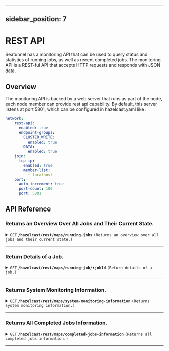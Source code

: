---

sidebar_position: 7
-------------------

# REST API

Seatunnel has a monitoring API that can be used to query status and statistics of running jobs, as well as recent
completed jobs. The monitoring API is a REST-ful API that accepts HTTP requests and responds with JSON data.

## Overview

The monitoring API is backed by a web server that runs as part of the node, each node member can provide rest api capability.
By default, this server listens at port 5801, which can be configured in hazelcast.yaml like :

```yaml
network:
    rest-api:
      enabled: true
      endpoint-groups:
        CLUSTER_WRITE:
          enabled: true
        DATA:
          enabled: true
    join:
      tcp-ip:
        enabled: true
        member-list:
          - localhost
    port:
      auto-increment: true
      port-count: 100
      port: 5801
```

## API Reference

### Returns an Overview Over All Jobs and Their Current State.

<details>
 <summary><code>GET</code> <code><b>/hazelcast/rest/maps/running-jobs</b></code> <code>(Returns an overview over all jobs and their current state.)</code></summary>

#### Parameters

#### Responses

```json
[
  {
    "jobId": "",
    "jobName": "",
    "jobStatus": "",
    "envOptions": {
    },
    "createTime": "",
    "jobDag": {
      "vertices": [
      ],
      "edges": [
      ]
    },
    "pluginJarsUrls": [
    ],
    "isStartWithSavePoint": false,
    "metrics": {
      "sourceReceivedCount": "",
      "sinkWriteCount": ""
    }
  }
]
```

</details>

------------------------------------------------------------------------------------------

### Return Details of a Job.

<details>
 <summary><code>GET</code> <code><b>/hazelcast/rest/maps/running-job/:jobId</b></code> <code>(Return details of a job.)</code></summary>

#### Parameters

> | name  |   type   | data type | description |
> |-------|----------|-----------|-------------|
> | jobId | required | long      | job id      |

#### Responses

```json
{
  "jobId": "",
  "jobName": "",
  "jobStatus": "",
  "envOptions": {
  },
  "createTime": "",
  "jobDag": {
    "vertices": [
    ],
    "edges": [
    ]
  },
  "pluginJarsUrls": [
  ],
  "isStartWithSavePoint": false,
  "metrics": {
    "sourceReceivedCount": "",
    "sinkWriteCount": ""
  }
}
```

</details>

------------------------------------------------------------------------------------------

### Returns System Monitoring Information.

<details>
 <summary><code>GET</code> <code><b>/hazelcast/rest/maps/system-monitoring-information</b></code> <code>(Returns system monitoring information.)</code></summary>

#### Parameters

#### Responses

```json
[
  {
    "processors":"8",
    "physical.memory.total":"16.0G",
    "physical.memory.free":"16.3M",
    "swap.space.total":"0",
    "swap.space.free":"0",
    "heap.memory.used":"135.7M",
    "heap.memory.free":"440.8M",
    "heap.memory.total":"576.5M",
    "heap.memory.max":"3.6G",
    "heap.memory.used/total":"23.54%",
    "heap.memory.used/max":"3.73%",
    "minor.gc.count":"6",
    "minor.gc.time":"110ms",
    "major.gc.count":"2",
    "major.gc.time":"73ms",
    "load.process":"24.78%",
    "load.system":"60.00%",
    "load.systemAverage":"2.07",
    "thread.count":"117",
    "thread.peakCount":"118",
    "cluster.timeDiff":"0",
    "event.q.size":"0",
    "executor.q.async.size":"0",
    "executor.q.client.size":"0",
    "executor.q.client.query.size":"0",
    "executor.q.client.blocking.size":"0",
    "executor.q.query.size":"0",
    "executor.q.scheduled.size":"0",
    "executor.q.io.size":"0",
    "executor.q.system.size":"0",
    "executor.q.operations.size":"0",
    "executor.q.priorityOperation.size":"0",
    "operations.completed.count":"10",
    "executor.q.mapLoad.size":"0",
    "executor.q.mapLoadAllKeys.size":"0",
    "executor.q.cluster.size":"0",
    "executor.q.response.size":"0",
    "operations.running.count":"0",
    "operations.pending.invocations.percentage":"0.00%",
    "operations.pending.invocations.count":"0",
    "proxy.count":"8",
    "clientEndpoint.count":"0",
    "connection.active.count":"2",
    "client.connection.count":"0",
    "connection.count":"0"
  }
]
```

</details>

------------------------------------------------------------------------------------------

### Returns All Completed Jobs Information.

<details>
 <summary><code>GET</code> <code><b>/hazelcast/rest/maps/completed-jobs-information</b></code> <code>(Returns all completed jobs information.)</code></summary>

#### Parameters

#### Responses

```json
[
  {
    "jobId": 712315273570484200,
    "jobName": "fake_to_file",
    "jobStatus": "FINISHED",
    "submitTime": "2023-05-20 22:46:36",
    "finishTime": "2023-05-20 22:46:38",
    "pipelineStateMapperMap": {
      "{\"jobId\":712315273570484225,\"pipelineId\":1}": {
        "pipelineStatus": "FINISHED",
        "executionStateMap": {
          "{\"jobId\":712315273570484225,\"pipelineId\":1,\"taskGroupId\":1}": "FINISHED",
          "{\"jobId\":712315273570484225,\"pipelineId\":1,\"taskGroupId\":50000}": "FINISHED",
          "{\"jobId\":712315273570484225,\"pipelineId\":1,\"taskGroupId\":3}": "FINISHED"
        }
      }
    },
    "jobMetrics": {
      "SinkWriteQPS": [
        {
          "tags": {
            "jobId": "712315273570484225",
            "taskGroupId": "50000",
            "address": "[localhost]:5801",
            "service": "TaskExecutionService",
            "taskGroupLocation": "TaskGroupLocation{jobId=712315273570484225, pipelineId=1, taskGroupId=50000}",
            "member": "58badf7f-dfc2-4f17-b0bd-79affb4f800e",
            "taskName": "TransformSeaTunnelTask",
            "taskID": "70000",
            "pipelineId": "1"
          },
          "metric": "SinkWriteQPS",
          "value": 5.512679162072767,
          "timestamp": 1684593998469
        }
      ],
      "SourceReceivedCount": [
        {
          "tags": {
            "jobId": "712315273570484225",
            "taskGroupId": "50000",
            "address": "[localhost]:5801",
            "service": "TaskExecutionService",
            "taskGroupLocation": "TaskGroupLocation{jobId=712315273570484225, pipelineId=1, taskGroupId=50000}",
            "member": "58badf7f-dfc2-4f17-b0bd-79affb4f800e",
            "taskName": "SourceSeaTunnelTask",
            "taskID": "60000",
            "pipelineId": "1"
          },
          "metric": "SourceReceivedCount",
          "value": 10,
          "timestamp": 1684593998469
        }
      ],
      "SourceReceivedQPS": [
        {
          "tags": {
            "jobId": "712315273570484225",
            "taskGroupId": "50000",
            "address": "[localhost]:5801",
            "service": "TaskExecutionService",
            "taskGroupLocation": "TaskGroupLocation{jobId=712315273570484225, pipelineId=1, taskGroupId=50000}",
            "member": "58badf7f-dfc2-4f17-b0bd-79affb4f800e",
            "taskName": "SourceSeaTunnelTask",
            "taskID": "60000",
            "pipelineId": "1"
          },
          "metric": "SourceReceivedQPS",
          "value": 5.63063063063063,
          "timestamp": 1684593998469
        }
      ],
      "SinkWriteCount": [
        {
          "tags": {
            "jobId": "712315273570484225",
            "taskGroupId": "50000",
            "address": "[localhost]:5801",
            "service": "TaskExecutionService",
            "taskGroupLocation": "TaskGroupLocation{jobId=712315273570484225, pipelineId=1, taskGroupId=50000}",
            "member": "58badf7f-dfc2-4f17-b0bd-79affb4f800e",
            "taskName": "TransformSeaTunnelTask",
            "taskID": "70000",
            "pipelineId": "1"
          },
          "metric": "SinkWriteCount",
          "value": 10,
          "timestamp": 1684593998469
        }
      ]
    }
  }
]
```

</details>

------------------------------------------------------------------------------------------

